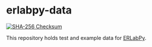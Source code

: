 # erlabpy-data

[![SHA-256 Checksum](https://img.shields.io/github/actions/workflow/status/kmnhan/erlabpy-data/checksum.yml?label=SHA-256%20Checksum)](https://github.com/kmnhan/erlabpy-data/actions/workflows/checksum.yml)

This repository holds test and example data for [ERLabPy](https://github.com/kmnhan/erlabpy).
